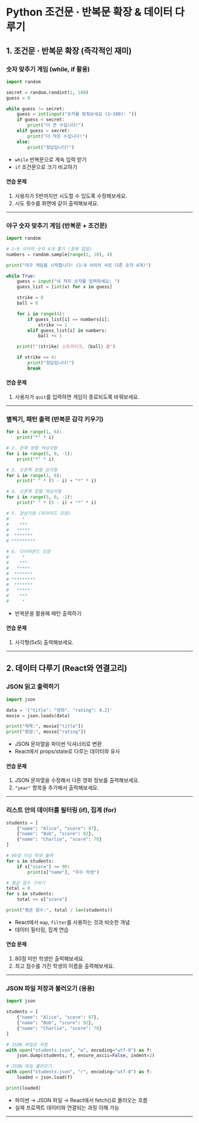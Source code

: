 # Python 조건문 · 반복문 확장 & 데이터 다루기

## 1. 조건문 · 반복문 확장 (즉각적인 재미)

### 숫자 맞추기 게임 (while, if 활용)
```python
import random

secret = random.randint(1, 100)
guess = 0

while guess != secret:
    guess = int(input("숫자를 맞춰보세요 (1~100): "))
    if guess < secret:
        print("더 큰 수입니다!")
    elif guess > secret:
        print("더 작은 수입니다!")
    else:
        print("정답입니다!")
```
- `while` 반복문으로 계속 입력 받기
- `if` 조건문으로 크기 비교하기

#### 연습 문제
1. 사용자가 5번까지만 시도할 수 있도록 수정해보세요.  
2. 시도 횟수를 화면에 같이 출력해보세요.  

---

### 야구 숫자 맞추기 게임 (반복문 + 조건문)
```python
import random

# 1~9 사이의 숫자 4개 뽑기 (중복 없음)
numbers = random.sample(range(1, 10), 4)

print("야구 게임을 시작합니다! (1~9 사이의 서로 다른 숫자 4개)")

while True:
    guess = input("네 자리 숫자를 입력하세요: ")
    guess_list = [int(x) for x in guess]

    strike = 0
    ball = 0

    for i in range(4):
        if guess_list[i] == numbers[i]:
            strike += 1
        elif guess_list[i] in numbers:
            ball += 1

    print(f"{strike} 스트라이크, {ball} 볼")

    if strike == 4:
        print("정답입니다!")
        break
```

#### 연습 문제
1. 사용자가 `quit`를 입력하면 게임이 종료되도록 바꿔보세요.  

---

### 별찍기, 패턴 출력 (반복문 감각 키우기)
```python
for i in range(1, 6):
    print("*" * i)

# 2. 왼쪽 정렬 역삼각형
for i in range(5, 0, -1):
    print("*" * i)

# 3. 오른쪽 정렬 삼각형
for i in range(1, 6):
    print(" " * (5 - i) + "*" * i)

# 4. 오른쪽 정렬 역삼각형
for i in range(5, 0, -1):
    print(" " * (5 - i) + "*" * i)

# 5. 정삼각형 (피라미드 모양)
#     *
#    ***
#   *****
#  *******
# *********

# 6. 다이아몬드 모양
#     *
#    ***
#   *****
#  *******
# *********
#  *******
#   *****
#    ***
#     *
```
- 반복문을 활용해 패턴 출력하기

#### 연습 문제
1. 사각형(5x5) 출력해보세요.  

---

## 2. 데이터 다루기 (React와 연결고리)

### JSON 읽고 출력하기
```python
import json

data = '{"title": "영화", "rating": 9.2}'
movie = json.loads(data)

print("제목:", movie["title"])
print("평점:", movie["rating"])
```

- JSON 문자열을 파이썬 딕셔너리로 변환
- React에서 props/state로 다루는 데이터와 유사

#### 연습 문제
1. JSON 문자열을 수정해서 다른 영화 정보를 출력해보세요.  
2. `"year"` 항목을 추가해서 출력해보세요.  

---

### 리스트 안의 데이터를 필터링 (if), 집계 (for)
```python
students = [
    {"name": "Alice", "score": 87},
    {"name": "Bob", "score": 92},
    {"name": "Charlie", "score": 78}
]

# 90점 이상 학생 출력
for s in students:
    if s["score"] >= 90:
        print(s["name"], "우수 학생")

# 평균 점수 구하기
total = 0
for s in students:
    total += s["score"]

print("평균 점수:", total / len(students))
```
- React에서 `map`, `filter`를 사용하는 것과 비슷한 개념
- 데이터 필터링, 집계 연습

#### 연습 문제
1. 80점 미만 학생만 출력해보세요.  
2. 최고 점수를 가진 학생의 이름을 출력해보세요.  

---

### JSON 파일 저장과 불러오기 (응용)
```python
import json

students = [
    {"name": "Alice", "score": 87},
    {"name": "Bob", "score": 92},
    {"name": "Charlie", "score": 78}
]

# JSON 파일로 저장
with open("students.json", "w", encoding="utf-8") as f:
    json.dump(students, f, ensure_ascii=False, indent=2)

# JSON 파일 불러오기
with open("students.json", "r", encoding="utf-8") as f:
    loaded = json.load(f)

print(loaded)
```

- 파이썬 → JSON 파일 → React에서 fetch()로 불러오는 흐름  
- 실제 프로젝트 데이터와 연결되는 과정 이해 가능  

---
